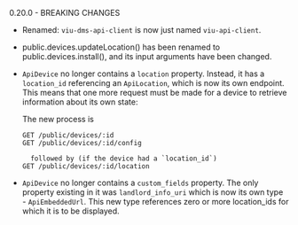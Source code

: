0.20.0 - BREAKING CHANGES

  - Renamed: `viu-dms-api-client` is now just named `viu-api-client`.

  - public.devices.updateLocation() has been renamed to public.devices.install(),
    and its input arguments have been changed.

  - `ApiDevice` no longer contains a `location` property. Instead, it has a `location_id`
    referencing an `ApiLocation`, which is now its own endpoint. This means that one more
    request must be made for a device to retrieve information about its own state:

    The new process is

      ```
      GET /public/devices/:id
      GET /public/devices/:id/config

        followed by (if the device had a `location_id`)
      GET /public/devices/:id/location
      ```

  - `ApiDevice` no longer contains a `custom_fields` property. The only property existing
    in it was `landlord_info_uri` which is now its own type - `ApiEmbeddedUrl`. This new
    type references zero or more location_ids for which it is to be displayed.
